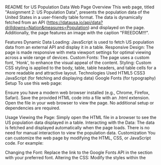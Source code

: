 README for US Population Data Web Page
Overview
This web page, titled "Assignment 2: US Population Data", presents the population data of the United States in a user-friendly table format. The data is dynamically fetched from an API (https://datausa.io/api/data?drilldowns=Nation&measures=Population) and displayed on the page. Additionally, the page features an image with the caption "FREEDOM!!!".

Features
Dynamic Data Loading: JavaScript is used to fetch US population data from an external API and display it in a table.
Responsive Design: The page is made responsive with meta viewport settings for optimal viewing across a wide range of devices.
Custom Fonts: The page uses a custom font, 'Honk', to enhance the visual appeal of the content.
Styling: Custom CSS styling is applied to the body, table, table headers, and table cells for a more readable and attractive layout.
Technologies Used
HTML5
CSS3
JavaScript (for fetching and displaying data)
Google Fonts (for typography)
Setup
To use this web page:

Ensure you have a modern web browser installed (e.g., Chrome, Firefox, Safari).
Save the provided HTML code into a file with an .html extension.
Open the file in your web browser to view the page.
No additional setup or dependencies are required.

Usage
Viewing the Page: Simply open the HTML file in a browser to see the US population data displayed in a table.
Interacting with the Data: The data is fetched and displayed automatically when the page loads. There is no need for manual interaction to view the population data.
Customization
You can customize the web page by modifying the HTML, CSS, or JavaScript code. For example:

Changing the Font: Replace the link to the Google Fonts API in the <head> section with your preferred font.
Altering the CSS: Modify the styles within the <style> tag to change the appearance of the page.
Updating the Data Source: Edit the API URL in the JavaScript section to fetch a different set of data.
Known Issues
There are no known issues at the time of writing. However, the external API's availability and response format may change, which could affect the data fetching and rendering process.

Support
For support, please check the documentation of the technologies used (HTML, CSS, JavaScript, Google Fonts API) or visit relevant forums and communities.

License
This project is open-sourced and available for personal and educational use.